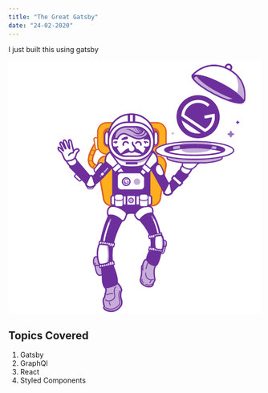 ```yaml
---
title: "The Great Gatsby"
date: "24-02-2020"
---
```


I just built this using gatsby

![Astronaut](./../images/gatsby-astronaut.png)

## Topics Covered

1. Gatsby
2. GraphQl
3. React
4. Styled Components
